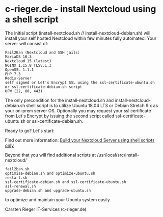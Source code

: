 # c-rieger.de - install Nextcloud using a shell script
The initial script (install-nextcloud.sh // install-nextcloud-debian.sh) will install your self hosted Nextcloud within few minutes fully automated. Your server will consist of:

    Fail2Ban (Nextcloud and SSH jails)
    MariaDB 10.3
    Nextcloud 15 (latest)
    NGINX 1.15.8 TLSv.1.3
    OpenSSL 1.1.1
    PHP 7.3
    Redis-Server
    self signed or Let's Encrypt SSL using the ssl-certificate-ubuntu.sh or ssl-certificate-debian.sh script
    UFW (22, 80, 443)

The only precondition for the install-nextcloud.sh and install-nextcloud-debian.sh shell script is to utilize Ubuntu 18.04 LTS or Debian Stretch 9.x as your on-prem server OS. Optionally you may request your ssl certificate from Let's Encrypt by issuing the second script called ssl-certificate-ubuntu.sh or ssl-certificate-debian.sh.

Ready to go? Let's start:

Find out more information: <a href="https://www.c-rieger.de/nextcloud-using-one-shell-script/" target='_blank'>Build your Nextcloud Server using shell scripts only</a>

Beyond that you will find additional scripts at /usr/local/src/install-nextcloud/

    fail2ban.sh
    optimize-debian.sh and optimize-ubuntu.sh
    restart.sh
    ssl-certificate-debian.sh and ssl-certificate-ubuntu.sh
    ssl-renewal.sh
    upgrade-debian.sh and upgrade-ubuntu.sh

to optimize and maintain your Ubuntu system easily.

Carsten Rieger IT-Services (c-rieger.de)
